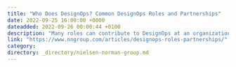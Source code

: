 ```yaml
---
title: "Who Does DesignOps? Common DesignOps Roles and Partnerships"
date: 2022-09-25 16:00:00 +0000
dateadded: 2022-09-26 00:00:44 +0100
description: "Many roles can contribute to DesignOps at an organization. Organization- and design-team structures play a large role in determining who should take on DesignOps responsibilities."
link: "https://www.nngroup.com/articles/designops-roles-partnerships/"
category:
directory: _directory/nielsen-norman-group.md
---
```

